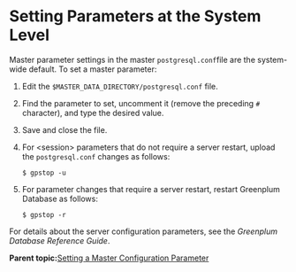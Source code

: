 # Setting Parameters at the System Level 

Master parameter settings in the master `postgresql.conf`file are the system-wide default. To set a master parameter:

1.  Edit the `$MASTER_DATA_DIRECTORY/postgresql.conf` file.
2.  Find the parameter to set, uncomment it \(remove the preceding `#` character\), and type the desired value.
3.  Save and close the file.
4.  For <session\> parameters that do not require a server restart, upload the `postgresql.conf` changes as follows:

    ```
    $ gpstop -u
    ```

5.  For parameter changes that require a server restart, restart Greenplum Database as follows:

    ```
    $ gpstop -r
    ```


For details about the server configuration parameters, see the *Greenplum Database Reference Guide*.

**Parent topic:**[Setting a Master Configuration Parameter](../topics/g-setting-a-master-configuration-parameter.html)

